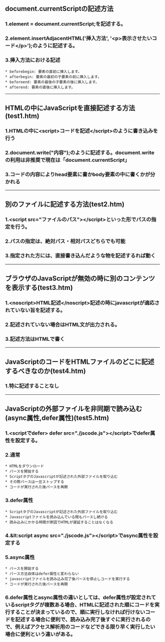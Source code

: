 ## document.currentScriptの記述方法

### 1.element = document.currentScript;を記述する。
### 2.element.insertAdjacentHTML('挿入方法', '&lt;p&gt;表示させたいコード&lt;/p&gt;');のように記述する。
### 3.挿入方法における記述
    * beforebegin: 要素の直前に挿入します。
    * afterbegin: 要素の最初の子要素の前に挿入します。
    * beforeend: 要素の最後の子要素の後に挿入します。
    * afterend: 要素の直後に挿入します。
---

## HTMLの中にJavaScriptを直接記述する方法(test1.htm)

### 1.HTMLの中に&lt;script&gt;コードを記述&lt;/script&gt;のように書き込みを行う
### 2.document.write("内容");のように記述する。document.write の利用は非推奨で現在は「document.currentScript」
### 3.コードの内容によりhead要素に書かbody要素の中に書くかが分かれる
---

## 別のファイルに記述する方法(test2.htm)
### 1.&lt;script src="ファイルのパス"&gt;&lt;/script&gt;といった形でパスの指定を行う。
### 2.パスの指定は、絶対パス・相対パスどちらでも可能
### 3.指定された方には、直接書き込んだような物を記述するれば動く
---

## ブラウザのJavaScriptが無効の時に別のコンテンツを表示する(test3.htm)
### 1.&lt;noscript&gt;HTML記述&lt;/noscript&gt;記述の時にjavascriptが適応されていない旨を記述する。
### 2.記述されていない場合はHTML文が出力される。
### 3.記述方法はHTMLで書く
---

## JavaScriptのコードをHTMLファイルのどこに記述するべきなのか(test4.htm)
### 1.特に記述することなし
---

## JavaScriptの外部ファイルを非同期で読み込む(async属性,defer属性)(test5.htm)
### 1.&lt;scriptでdefer&gt; defer src="./jscode.js"&gt;&lt;/script&gt;でdefer属性を設定する。
### 2.通常
    * HTMLをダウンロード
    * パースを開始する
    * ScriptタグのJavascriptが記述された外部ファイルを取り込む
    * その際パースは一旦ストップする
    * コードが実行された後パースを再開
### 3.defer属性
    * ScriptタグのJavascriptが記述された外部ファイルを取り込む
    * Javascriptファイルを読み込んでいる間もパースし続ける
    * 読み込みにかかる時間が原因でHTMLが遅延することはなくなる
### 4.&lt:script async src="./jscode.js"&gt;&lt;/script&gt;でasync属性を設定する
### 5.async属性
    * パースを開始する
    * パース方法自体はdefer属性と変わらない
    * javascriptファイルを読み込み完了後パースを停止しコードを実行する
    * コードが実行された後パースを再開
### 6.defer属性とasync属性の違いとしては、defer属性が設定されているscriptタグが複数ある場合、HTMLに記述された順にコードを実行することが決まっているので、順に実行しなければ行けないコードを記述する場合に便利で、読み込み完了後すぐに実行されるので、例えばアクセス解析用のコードなどできる限り早く実行したい場合に便利という違いがある。

